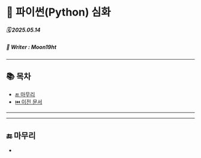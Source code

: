 # 🧩 파이썬(Python) 심화

##### 🗓️ 2025.05.14
##### 📝 Writer : Moon19ht

---

## 📚 목차


- [🔚 마무리](#-마무리)
- [⏮️ 이전 문서](./0513%20정리.md)

---



---

## 🔚 마무리
- 
